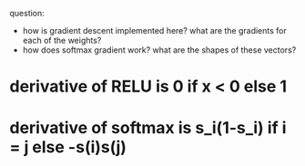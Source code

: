 question: 
- how is gradient descent implemented here? what are the gradients for each of the weights?
- how does softmax gradient work? what are the shapes of these vectors?

# derivative of RELU is 0 if x < 0 else 1
# derivative of softmax is s_i(1-s_i) if i = j else -s(i)s(j)

<!-- the above gives you the Jacobian matrix. To get the gradient for a specfic weight, I'm assuming you need to just sum up along an axis -->
<!-- resolution: there is no softmax gradient ... instead there are two hidden layers -->

